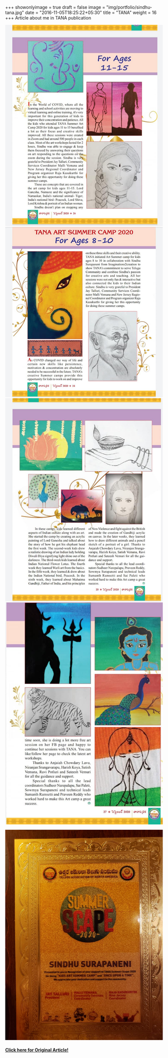 +++
showonlyimage = true
draft = false
image = "img/portfolio/sindhu-tana.jpg"
date = "2016-11-05T18:25:22+05:30"
title = "TANA"
weight = 16
+++
Article about me in TANA publication

![Tana Article 1](https://raw.githubusercontent.com/sindhus19/sindhus19.github.io/main/img/portfolio/Tana1.png)
![Tana Article 2](https://raw.githubusercontent.com/sindhus19/sindhus19.github.io/main/img/portfolio/Tana2.png)
![Tana Article 3](https://raw.githubusercontent.com/sindhus19/sindhus19.github.io/main/img/portfolio/Tana3.png)
![Tana Article 4](https://raw.githubusercontent.com/sindhus19/sindhus19.github.io/main/img/portfolio/Tana4.png)

![Tana Shield](https://raw.githubusercontent.com/sindhus19/sindhus19.github.io/main/img/portfolio/sindhu-tana-1.png)

#### **[Click here for Original Article!](https://tana.org/uploads/patrika/pdf/TANA_Patrika_Sep2020.pdf?fbclid=IwAR0dFfhYCXPyq_vDzT16UUgMvWK90Cy9j_QKrP2q2YsYYfenc77VMJhGgo0)**
